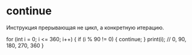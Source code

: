 # continue
Инструкция прерывающая не цикл, а конкретную итерацию.

for (int i = 0; i <= 360; i++) {
    if (i % 90 != 0) {
        continue;
    }
    print(i); // 0, 90, 180, 270, 360
}